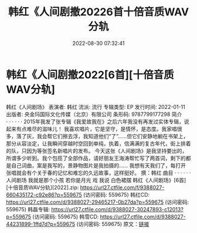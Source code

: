 ﻿---
title: 韩红《人间剧撤20226首十倍音质WAV分轨
date: 2022-08-30 07:32:41
categories: WAV车载音乐、镜像
tags: 华语中文
---
# 韩红《人间剧撤2022[6首][十倍音质WAV分轨]

韩红《人间剧场》
表演者: 韩红
流派: 流行
专辑类型: EP
发行时间: 2022-01-11
出版者: 央金玛国际文化传媒（北京）有限公司
条形码: 9787799177298
简介
· · · · · ·
2015年我发了张专辑《我爱故我在》之后六年我没有再发过实体专辑，说起来有点难尽的滋味儿！
我喜欢唱片，它是坚守，是情怀，是态度。我家唱很多，落了灰，我会帮它们擦去浮，我知道他们“了”……但它们安静地躺在书架上，那分从容淡定，让我瞬间穿越时空回到单纯，执着，信满满的复古年代，街上排着的队，只因为等张签名新唱片的发布。
今天这张《人间剧场》是我坚持要出的，所谓多少听到。我个包揽了全部作品，请好朋友王海涛帮忙写了两首词，剩下的都是自己词曲，案是我写的，景静物图片是我拍摄的……
我想有天我们了，每打开张唱就会有个关于春的记忆和难忘的久远故事，这样挺好。
撰：韩红
曲目
· · · · · ·
人间剧场
我就是那个小孩
若你是月光
戏
我说
白色裙摆
韩红《人间剧场》[6首][十倍音质WAV分轨][2022].zip: https://url27.ctfile.com/f/9388027-660435172-c92e86?p=559675
(访问密码: 559675)
韩红CD: https://url27.ctfile.com/d/9388027-29465217-0b27da?p=559675
(访问密码: 559675)
韩磊专辑: https://url27.ctfile.com/d/9388027-30247893-c12013?p=559675
(访问密码: 559675)
韩雪CD: https://url27.ctfile.com/d/9388027-44231899-1ffd7d?p=559675
(访问密码: 559675)
原文：[链接](https://blog.sina.com.cn/s/blog_1647c7e7601030z4g.html)